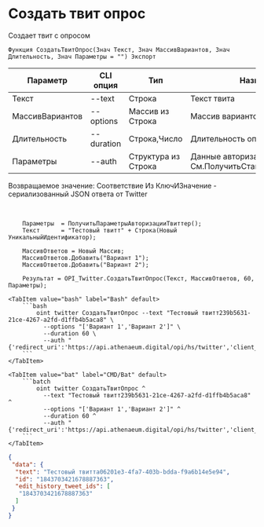 ﻿---
sidebar_position: 6
---

# Создать твит опрос
 Создает твит с опросом



`Функция СоздатьТвитОпрос(Знач Текст, Знач МассивВариантов, Знач Длительность, Знач Параметры = "") Экспорт`

  | Параметр | CLI опция | Тип | Назначение |
  |-|-|-|-|
  | Текст | --text | Строка | Текст твита |
  | МассивВариантов | --options | Массив из Строка | Массив вариантов опроса |
  | Длительность | --duration | Строка,Число | Длительность опроса |
  | Параметры | --auth | Структура из Строка | Данные авторизации. См.ПолучитьСтандартныеПараметры |

  
  Возвращаемое значение:   Соответствие Из КлючИЗначение - сериализованный JSON ответа от Twitter

<br/>




```bsl title="Пример кода"
    Параметры  = ПолучитьПараметрыАвторизацииТвиттер();
    Текст      = "Тестовый твитт" + Строка(Новый УникальныйИдентификатор);

    МассивОтветов = Новый Массив;
    МассивОтветов.Добавить("Вариант 1");
    МассивОтветов.Добавить("Вариант 2");

    Результат = OPI_Twitter.СоздатьТвитОпрос(Текст, МассивОтветов, 60, Параметры);
```
    

 <Tabs>
  
    <TabItem value="bash" label="Bash" default>
        ```bash
            oint twitter СоздатьТвитОпрос --text "Тестовый твитт239b5631-21ce-4267-a2fd-d1ffb4b5aca8" \
              --options "['Вариант 1','Вариант 2']" \
              --duration 60 \
              --auth "{'redirect_uri':'https://api.athenaeum.digital/opi/hs/twitter','client_id':'***','client_secret':'***','access_token':'***','refresh_token':'***','oauth_token':'***','oauth_token_secret':'***','oauth_consumer_key':'***','oauth_consumer_secret':'***'}"
        ```
    </TabItem>
  
    <TabItem value="bat" label="CMD/Bat" default>
        ```batch
            oint twitter СоздатьТвитОпрос ^
              --text "Тестовый твитт239b5631-21ce-4267-a2fd-d1ffb4b5aca8" ^
              --options "['Вариант 1','Вариант 2']" ^
              --duration 60 ^
              --auth "{'redirect_uri':'https://api.athenaeum.digital/opi/hs/twitter','client_id':'***','client_secret':'***','access_token':'***','refresh_token':'***','oauth_token':'***','oauth_token_secret':'***','oauth_consumer_key':'***','oauth_consumer_secret':'***'}"
        ```
    </TabItem>
</Tabs>


```json title="Результат"
{
 "data": {
  "text": "Тестовый твиттa06201e3-4fa7-403b-bdda-f9a6b14e5e94",
  "id": "1843703421678887363",
  "edit_history_tweet_ids": [
   "1843703421678887363"
  ]
 }
}
```
